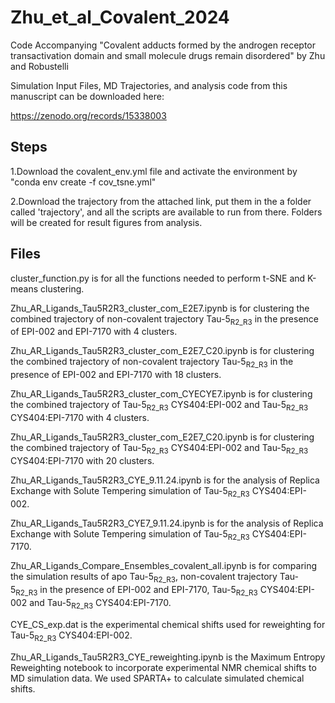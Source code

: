 # Zhu_et_al_Covalent_2024
Code Accompanying "Covalent adducts formed by the androgen receptor transactivation domain and small molecule drugs remain disordered" by Zhu and Robustelli

Simulation Input Files, MD Trajectories, and analysis code from  this manuscript can be downloaded here:

https://zenodo.org/records/15338003

## Steps

1.Download the covalent_env.yml file and activate the environment by "conda env create -f cov_tsne.yml"

2.Download the trajectory from the attached link, put them in the a folder called 'trajectory', and all the scripts are available to run from there. Folders will be created for result figures from analysis.

## Files

cluster_function.py is for all the functions needed to perform t-SNE and K-means clustering. 

Zhu_AR_Ligands_Tau5R2R3_cluster_com_E2E7.ipynb is for clustering the combined trajectory of non-covalent trajectory Tau-5<sub>R2_R3</sub> in the presence of EPI-002 and EPI-7170 with 4 clusters.

Zhu_AR_Ligands_Tau5R2R3_cluster_com_E2E7_C20.ipynb is for clustering the combined trajectory of non-covalent trajectory Tau-5<sub>R2_R3</sub> in the presence of EPI-002 and EPI-7170 with 18 clusters.

Zhu_AR_Ligands_Tau5R2R3_cluster_com_CYECYE7.ipynb is for clustering the combined trajectory of Tau-5<sub>R2_R3</sub> CYS404:EPI-002 and Tau-5<sub>R2_R3</sub> CYS404:EPI-7170 with 4 clusters.

Zhu_AR_Ligands_Tau5R2R3_cluster_com_E2E7_C20.ipynb is for clustering the combined trajectory of Tau-5<sub>R2_R3</sub> CYS404:EPI-002 and Tau-5<sub>R2_R3</sub> CYS404:EPI-7170 with 20 clusters.

Zhu_AR_Ligands_Tau5R2R3_CYE_9.11.24.ipynb is for the analysis of Replica Exchange with Solute Tempering simulation of Tau-5<sub>R2_R3</sub> CYS404:EPI-002.

Zhu_AR_Ligands_Tau5R2R3_CYE7_9.11.24.ipynb is for the analysis of Replica Exchange with Solute Tempering simulation of Tau-5<sub>R2_R3</sub> CYS404:EPI-7170.

Zhu_AR_Ligands_Compare_Ensembles_covalent_all.ipynb is for comparing the simulation results of apo Tau-5<sub>R2_R3</sub>, non-covalent trajectory Tau-5<sub>R2_R3</sub> in the presence of EPI-002 and EPI-7170, Tau-5<sub>R2_R3</sub> CYS404:EPI-002 and Tau-5<sub>R2_R3</sub> CYS404:EPI-7170.

CYE_CS_exp.dat is the experimental chemical shifts used for reweighting for Tau-5<sub>R2_R3</sub> CYS404:EPI-002.

Zhu_AR_Ligands_Tau5R2R3_CYE_reweighting.ipynb is the Maximum Entropy Reweighting notebook to incorporate experimental NMR chemical shifts to MD simulation data. We used SPARTA+ to calculate simulated chemical shifts.
